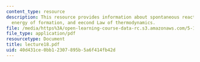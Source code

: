 ```yaml
---
content_type: resource
description: This resource provides information about spontaneous reactions, free
  energy of formation, and eecond Law of thermodynamics.
file: /media/https%3A/open-learning-course-data-rc.s3.amazonaws.com/5-112-principles-of-chemical-science-fall-2005/40d431ce0bb12307895b5a6f414fb42d_lecture18.pdf
file_type: application/pdf
resourcetype: Document
title: lecture18.pdf
uid: 40d431ce-0bb1-2307-895b-5a6f414fb42d
---
```

